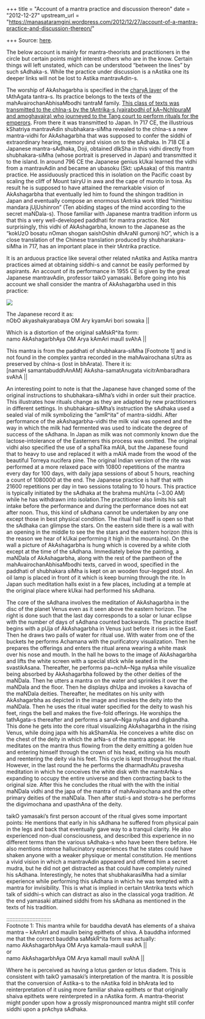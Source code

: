 +++
title = "Account of a mantra practice and discussion thereon"
date = "2012-12-27"
upstream_url = "https://manasataramgini.wordpress.com/2012/12/27/account-of-a-mantra-practice-and-discussion-thereon/"

+++
Source: [here](https://manasataramgini.wordpress.com/2012/12/27/account-of-a-mantra-practice-and-discussion-thereon/).

The below account is mainly for mantra-theorists and practitioners in the circle but certain points might interest others who are in the know. Certain things will left unstated, which can be understood “between the lines” by such sAdhaka-s. While the practice under discussion is a nAstika one its deeper links will not be lost to Astika mantravAdin-s.

The worship of AkAshagarbha is specified in the [charyA layer](https://manasataramgini.wordpress.com/2009/02/16/nastika-notes-2/) of the tAthAgata tantra-s. Its practice belongs to the texts of the mahAvairochanAbhisaMbodhi tantraM family. [This class of texts was transmitted to the chIna-s by the tAntrika-s (vajrabodhi of kA\~NchIpuraM and amoghavajra) who journeyed to the Tang court to perform rituals for the emperors](https://manasataramgini.wordpress.com/2012/01/15/a-note-on-the-tantric-state-among-the-china-s-and-recovery-of-a-lost-vainayaka-ritual/). From there it was transmitted to Japan. In 717 CE, the illustrious kShatriya mantravAdin shubhakara-siMha revealed to the chIna-s a new mantra-vidhi for AkAshagarbha that was supposed to confer the siddhi of extraordinary hearing, memory and vision on to the sAdhaka. In 718 CE a Japanese mantra-sAdhaka, Doji, obtained dIkSha in this vidhi directly from shubhakara-siMha (whose portrait is preserved in Japan) and transmitted it to the island. In around 796 CE the Japanese genius kUkai learned the vidhi from a mantravAdin and became an ubasoku (Skt: upAsaka) of this mantra practice. He assiduously practiced this in isolation on the Pacific coast by scaling the cliff of Mount tairyU in awa and the cape of muroto in tosa. As result he is supposed to have attained the remarkable vision of AkAshagarbha that eventually led him to found the shingon tradition in Japan and eventually compose an enormous tAntrika work titled “himitisu mandara jUjUshinron” (Ten abiding stages of the mind according to the secret maNDala-s). Those familiar with Japanese mantra tradition inform us that this a very well-developed paddhati for mantra practice. Not surprisingly, this vidhi of AkAshagarbha, known to the Japanese as the “kokUzO bosatu nOman shogan saishOshin dhAraNI gumonji hO”, which is a close translation of the Chinese translation produced by shubharakara-siMha in 717, has an important place in their tAntrika practice.

It is an arduous practice like several other related nAstika and Astika mantra practices aimed at obtaining siddhi-s and cannot be easily performed by aspirants. An account of its performance in 1955 CE is given by the great Japanese mantravAdin, professor taikO yamasaki. Before going into his account we shall consider the mantra of AkAshagarbha used in this practice:

[![](https://lh5.googleusercontent.com/-QGC_1oNZK9g/UNvyT07SyaI/AAAAAAAAChQ/u68-EQ6xBKY/s400/AkAshagarbha.jpg)](https://picasaweb.google.com/lh/photo/EOaPhKA8J-_SBScyYOvZadMTjNZETYmyPJy0liipFm0?feat=embedwebsite)

The Japanese record it as:  
nObO akyashakyarabaya OM Ary kyamAri bori sowaka \|\|

Which is a distortion of the original saMskR^ita form:  
namo AkAshagarbhAya OM Arya kAmAri maulI svAhA \|\|

This mantra is from the paddhati of shubhakara-siMha \[Footnote 1\] and is not found in the complex yantra recorded in the mahAvairochana sUtra as preserved by chIna-s (lost in bhArata). There it is:  
\[namaH samantabuddhAnAM\] AkAsha-samatAnugata vicitrAmbaradhara svAhA \|\|

An interesting point to note is that the Japanese have changed some of the original instructions to shubhakara-siMha’s vidhi in order suit their practice. This illustrates how rituals change as they are adapted by new practitioners in different settings. In shubhakara-siMha’s instruction the sAdhaka used a sealed vial of milk symbolizing the “amR^ita” of mantra-siddhi. After performance of the akAshagarbha-vidhi the milk vial was opened and the way in which the milk had fermented was used to indicate the degree of success of the sAdhana. In Japan as milk was not commonly known due the lactose-intolerance of the Easterners this process was omitted. The original vidhi also specified the use of a sphaTika mAlA, but the Japanese found that to heavy to use and replaced it with a mAlA made from the wood of the beautiful Torreya nucifera pine. The original Indian version of the rite was performed at a more relaxed pace with 10800 repetitions of the mantra every day for 100 days, with daily japa sessions of about 5 hours, reaching a count of 1080000 at the end. The Japanese practice is half that with 21600 repetitions per day in two sessions totaling to 10 hours. This practice is typically initiated by the sAdhaka at the brahma muhUrta (\~3.00 AM) while he has withdrawn into isolation.The practitioner also limits his salt intake before the performance and during the performance does not eat after noon. Thus, this kind of sAdhana cannot be undertaken by any one except those in best physical condition. The ritual hall itself is open so that the sAdhaka can glimpse the stars. On the eastern side there is a wall with an opening in the middle to see the the stars and the eastern horizon (this is the reason we hear of kUkai performing it high in the mountains). On the wall a picture of AkAshagarbha is hung which is covered by a white cloth except at the time of the sAdhana. Immediately below the painting, a maNDala of AkAshagarbha, along with the rest of the pantheon of the mahAvairochanAbhisaMbodhi texts, carved in wood, specified in the paddhati of shubhakara siMha is kept on an wooden four-legged stool. An oil lamp is placed in front of it which is keep burning through the rite. In Japan such meditation halls exist in a few places, including at a temple at the original place where kUkai had performed his sAdhana.

The core of the sAdhana involves the meditation of AkAshagarbha in the disc of the planet Venus even as it seen above the eastern horizon. The right is done such that the last day corresponds to a solar or lunar eclipse with the number of days of sAdhana counted backwards. The practice itself begins with a pUja of AkAshagarbha in Venus just before it rises in the East. Then he draws two pails of water for ritual use. With water from one of the buckets he performs Achamana with the purificatory visualization. Then he prepares the offerings and enters the ritual arena wearing a white mask over his nose and mouth. In the hall he bows to the image of AkAshagarbha and lifts the white screen with a special stick while seated in the svastikAsana. Thereafter, he performs pa\~nchA\~Nga nyAsa while visualize being absorbed by AkAshagarbha followed by the other deities of the maNDala. Then he utters a mantra on the water and sprinkles it over the maNDala and the floor. Then he displays dhUpa and invokes a kavacha of the maNDala deities. Thereafter, he meditates on his unity with AkAshagarbha as depicted in the image and invokes the deity into the maNDala. Then he uses the ritual water specified for the deity to wash his feet, rings the bell and makes the five-fold offerings. He worships the tathAgata-s thereafter and performs a sarvA\~Nga nyAsa and digbandha. This done he gets into the core ritual visualizing AkAshagarbha in the rising Venus, while doing japa with his akShamAla. He conceives a white disc on the chest of the deity in which the arNa-s of the mantra appear. He meditates on the mantra thus flowing from the deity emitting a golden hue and entering himself through the crown of his head, exiting via his mouth and reentering the deity via his feet. This cycle is kept throughout the ritual. However, in the last round the he performs the dharmadhAtu pravesha meditation in which he conceives the white disk with the mantrArNa-s expanding to occupy the entire universe and then contracting back to the original size. After this he concludes the ritual with the with the initial maNDala vidhi and the japa of the mantra of mahAvairochana and the other primary deities of the maNDala. Then after stuti-s and stotra-s he performs the digvimochana and upasthAna of the deity.

taikO yamasaki’s first person account of the ritual gives some important points: He mentions that early in his sAdhana he suffered from physical pain in the legs and back that eventually gave way to a tranquil clarity. He also experienced non-dual consciousness, and described this experience in no different terms than the various sAdhaka-s who have been there before. He also mentions intense hallucinatory experiences that he states could have shaken anyone with a weaker physique or mental constitution. He mentions a vivid vision in which a mantravAdin appeared and offered him a secret mudra, but he did not get distracted as that could have completely ruined his sAdhana. Interestingly, he notes that shubhakarasiMha had a similar experience while performing this sAdhana in which he was tempted with a mantra for invisibility. This is what is implied in certain tAntrika texts which talk of siddhi-s which can distract as also in the classical yoga tradition. At the end yamasaki attained siddhi from his sAdhana as mentioned in the texts of his tradition.

:::::::::::::::::::::::::::::  
Footnote 1: This mantra while for bauddha devatA has elements of a shaiva mantra – kAmArI and maulin being epithets of shiva. A bauddha informed me that the correct bauddha saMskR^ita form was actually:  
namo AkAshagarbhAya OM Arya kamala-maulI svAhA \|\|  
or  
namo AkAshagarbhAya OM Arya kamalI maulI svAhA \|\|

Where he is perceived as having a lotus garden or lotus diadem. This is consistent with taikO yamasaki’s interpretation of the mantra. It is possible that the conversion of Astika-s to the nAstika fold in bhArata led to reinterpretation of it using more familiar shaiva epithets or that originally shaiva epithets were reinterpreted in a nAstika form. A mantra-theorist might ponder upon how a grossly mispronounced mantra might still confer siddhi upon a prAchya sAdhaka.

